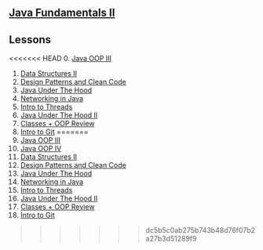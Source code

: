 ## <b><u>Java Fundamentals II</u></b>


## Lessons
<<<<<<< HEAD
0. [Java OOP III](https://github.com/floreo-labs/Java-Core-Curriculum/tree/master/lessons/interfaces-abstract-1)
1. [Data Structures II]()
2. [Design Patterns and Clean Code](https://github.com/floreo-labs/Java-Core-Curriculum/tree/master/lessons/design-patterns-1)
3. [Java Under The Hood]()
4. [Networking in Java]()
5. [Intro to Threads]()
6. [Java Under The Hood II]()
7. [Classes + OOP Review]()
8. [Intro to Git]()
=======
0. [Java OOP III](https://github.com/floreo-labs/Java-Core-Curriculum/blob/master/lessons/interfaces-abstract-1/ReadMe.md)
1. [Java OOP IV](https://github.com/floreo-labs/Java-Core-Curriculum/tree/master/lessons/interfaces-abstract-2)
2. [Data Structures II]()
3. [Design Patterns and Clean Code]()
4. [Java Under The Hood]()
5. [Networking in Java]()
6. [Intro to Threads]()
7. [Java Under The Hood II]()
8. [Classes + OOP Review]()
9. [Intro to Git]()
>>>>>>> dc5b5c0ab275b743b48d76f07b2a27b3d51289f9



